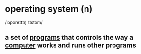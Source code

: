 # operating system (n)

/ˈɒpəreɪtɪŋ sɪstəm/

## a set of [programs](../p/program-n.md#a-set-of-instructions-in-code-that-controls-the-operations-or-functions-of-a-computer) that controls the way a [computer](../c/computer-n.md#an-electronic-machine-that-can-store-organize-and-find-information-do-processes-with-numbers-and-other-data-and-control-other-machines) works and runs other programs